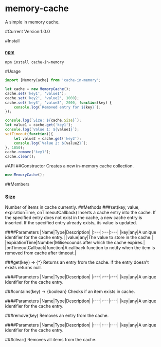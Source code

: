 # memory-cache
A simple in memory cache.

#Current Version
1.0.0

#Install

#### [npm](https://www.npmjs.com/package/cache-in-memory)
```
npm install cache-in-memory
```

#Usage
``` javascript
import {MemoryCache} from 'cache-in-memory';

let cache = new MemoryCache();
cache.set('key1', 'value1');
cache.set('key2', 'value2', 1000);
cache.set('key3', 'value3', 2000, function(key) {
    console.log(`Removed entry for ${key}`);
});

console.log(`Size: ${cache.Size}`);
let value1 = cache.get('key1');
console.log(`Value 1: ${value1}`);
setTimeout(function(){
    let value2 = cache.get('key2');
    console.log(`Value 2: ${value2}`);
}, 1050);
cache.remove('key1');
cache.clear();
```

#API
##Constructor
Creates a new in-memory cache collection. 
``` javascript
new MemoryCache();
```
##Members
### Size
Number of items in cache currently. 
##Methods
###set(key, value, expirationTime, onTimeoutCallback)
Inserts a cache entry into the cache. If the specified entry does not exist in the cache, a new cache entry is inserted. If the specified entry already exists, its value is updated. 

####Parameters
|Name|Type|Description| 
|:---|:---|:---|
|key|any|A unique identifier for the cache entry.|
|value|any|The value to store in the cache.|
|expirationTime|Number|Milisecounds after which the cache expires.|
|onTimeoutCallback|function|A callback function to notify when the item is removed from cache after timeout.|

###get(key) → {*}
Returns an entry from the cache. If the entry doesn't exists returns null.

####Parameters
|Name|Type|Description| 
|:---|:---|:---|
|key|any|A unique identifier for the cache entry.

###contains(key) → {boolean}
Checks if an item exists in cache.

####Parameters
|Name|Type|Description| 
|:---|:---|:---|
|key|any|A unique identifier for the cache entry.

###remove(key)
Removes an entry from the cache.

####Parameters
|Name|Type|Description| 
|:---|:---|:---|
|key|any|A unique identifier for the cache entry.

###clear()
Removes all items from the cache.